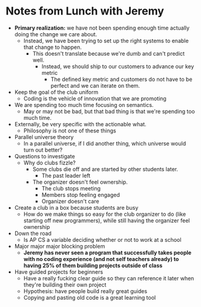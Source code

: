 # Notes from Lunch with Jeremy

- **Primary realization:** we have not been spending enough time actually doing
  the change we care about.
  - Instead, we have been trying to set up the right systems to enable that
    change to happen.
    - This doesn't translate because we're dumb and can't predict well.
      - Instead, we should ship to our customers to advance our key metric
        - The defined key metric and customers do not have to be perfect and we
          can iterate on them.
- Keep the goal of the club uniform
  - Coding is the vehicle of innovation that we are promoting
- We are spending too much time focusing on semantics.
  - May or may not be bad, but that bad thing is that we're spending too much
    time.
- Externally, be very specific with the actionable what.
  - Philosophy is not one of these things
- Parallel universe theory
  - In a parallel universe, if I did another thing, which universe would turn
    out better?
- Questions to investigate
  - Why do clubs fizzle?
    - Some clubs die off and are started by other students later.
      - The past leader left
    - The organizer doesn't feel ownership.
      - The club stops meeting
      - Members stop feeling engaged
      - Organizer doesn't care
- Create a club in a box because students are busy
  - How do we make things so easy for the club organizer to do (like starting
    off new programmers), while still having the organizer feel ownership
- Down the road
  - Is AP CS a variable deciding whether or not to work at a school
- Major major major blocking problem
  - **Jeremy has never seen a program that successfully takes people with no
    coding experience (and not self teachers already) to having 25% of them
    building projects outside of class**
- Have guided projects for beginners
  - Have a really fucking clear guide so they can reference it later when
    they're building their own project
  - Hypothesis: have people build really great guides
  - Copying and pasting old code is a great learning tool
